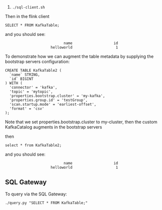 1. `./sql-client.sh`

Then in the flink client

```
SELECT * FROM KafkaTable;
```

and you should see:
```
                           name                   id
                     helloworld                    1
```

To demonstrate how we can augment the table metadata by supplying the bootstrap servers configuration:

```
CREATE TABLE KafkaTable2 (
  `name` STRING,
  `id` BIGINT
) WITH (
  'connector' = 'kafka',
  'topic' = 'mytopic',
  'properties.bootstrap.cluster' = 'my-kafka',
  'properties.group.id' = 'testGroup',
  'scan.startup.mode' = 'earliest-offset',
  'format' = 'csv'
);
```
Note that we set properties.bootstrap.cluster to my-cluster, then the custom KafkaCatalog augments
in the bootstrap servers

then
```
select * from KafkaTable2;
```

and you should see:

```
                           name                   id
                     helloworld                    1
```

## SQL Gateway

To query via the SQL Gateway:

```
./query.py "SELECT * FROM KafkaTable;"
```
